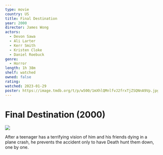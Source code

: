 ```yaml
---
type: movie
country: US
title: Final Destination
year: 2000
director: James Wong
actors:
  - Devon Sawa
  - Ali Larter
  - Kerr Smith
  - Kristen Cloke
  - Daniel Roebuck
genre:
  - Horror
length: 1h 38m
shelf: watched
owned: false
rating:
watched: 2023-01-29
poster: https://image.tmdb.org/t/p/w500/1mXhlQMnlfvJ2frxTjZSQNnA9Vp.jpg
---
```


# Final Destination (2000)

![](https://image.tmdb.org/t/p/w500/1mXhlQMnlfvJ2frxTjZSQNnA9Vp.jpg)

After a teenager has a terrifying vision of him and his friends dying in a plane crash, he prevents the accident only to have Death hunt them down, one by one.